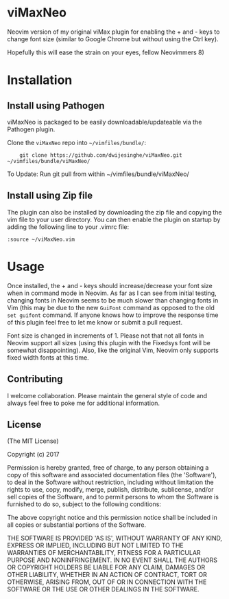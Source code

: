 # viMaxNeo

Neovim version of my original viMax plugin for enabling the + and - keys to change font size (similar to Google Chrome but without using the Ctrl key). 

Hopefully this will ease the strain on your eyes, fellow Neovimmers 8)

# Installation

## Install using Pathogen

viMaxNeo is packaged to be easily downloadable/updateable via the Pathogen plugin.

Clone the `viMaxNeo` repo into `~/vimfiles/bundle/`:

        git clone https://github.com/dwijesinghe/viMaxNeo.git ~/vimfiles/bundle/viMaxNeo/

To Update:
Run git pull from within ~/vimfiles/bundle/viMaxNeo/

## Install using Zip file

The plugin can also be installed by downloading the zip file and copying the vim file to your user directory. You can then enable the plugin on startup by adding the following line to your .vimrc file:
 
 ```vim
 :source ~/viMaxNeo.vim
 ```

# Usage

Once installed, the + and - keys should increase/decrease your font size when in command mode in Neovim. As far as I can see from initial testing, changing fonts in Neovim seems to be much slower than changing fonts in Vim (this may be due to the new `GuiFont` command as opposed to the old `set guifont` command. If anyone knows how to improve the response time of this plugin feel free to let me know or submit a pull request. 

Font size is changed in increments of 1. Please not that not all fonts in Neovim support all sizes (using this plugin with the Fixedsys font will be somewhat disappointing). Also, like the original Vim, Neovim only supports fixed width fonts at this time.


## Contributing
I welcome collaboration. Please maintain the general style of code and always feel free to poke me for additional information.


## License 

(The MIT License)

Copyright (c) 2017

Permission is hereby granted, free of charge, to any person obtaining
a copy of this software and associated documentation files (the
'Software'), to deal in the Software without restriction, including
without limitation the rights to use, copy, modify, merge, publish,
distribute, sublicense, and/or sell copies of the Software, and to
permit persons to whom the Software is furnished to do so, subject to
the following conditions:

The above copyright notice and this permission notice shall be
included in all copies or substantial portions of the Software.

THE SOFTWARE IS PROVIDED 'AS IS', WITHOUT WARRANTY OF ANY KIND,
EXPRESS OR IMPLIED, INCLUDING BUT NOT LIMITED TO THE WARRANTIES OF
MERCHANTABILITY, FITNESS FOR A PARTICULAR PURPOSE AND NONINFRINGEMENT.
IN NO EVENT SHALL THE AUTHORS OR COPYRIGHT HOLDERS BE LIABLE FOR ANY
CLAIM, DAMAGES OR OTHER LIABILITY, WHETHER IN AN ACTION OF CONTRACT,
TORT OR OTHERWISE, ARISING FROM, OUT OF OR IN CONNECTION WITH THE
SOFTWARE OR THE USE OR OTHER DEALINGS IN THE SOFTWARE.
